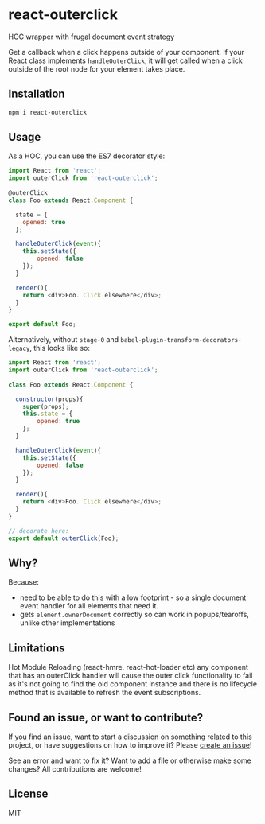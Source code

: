 # react-outerclick

HOC wrapper with frugal document event strategy

Get a callback when a click happens outside of your component. If your React class implements `handleOuterClick`, it will get called when a click outside of the root node for your element takes place.

## Installation

```bash
npm i react-outerclick
```

## Usage

As a HOC, you can use the ES7 decorator style:

```js
import React from 'react';
import outerClick from 'react-outerclick';
 
@outerClick
class Foo extends React.Component {

  state = {
    opened: true  
  };

  handleOuterClick(event){
    this.setState({
        opened: false
    });
  }

  render(){
    return <div>Foo. Click elsewhere</div>;
  }
}

export default Foo;
```

Alternatively, without `stage-0` and `babel-plugin-transform-decorators-legacy`, this looks like so:

```js
import React from 'react';
import outerClick from 'react-outerclick';
 
class Foo extends React.Component {

  constructor(props){ 
    super(props);
    this.state = {
        opened: true  
    };
  }

  handleOuterClick(event){
    this.setState({
        opened: false
    });
  }

  render(){
    return <div>Foo. Click elsewhere</div>;
  }
}

// decorate here:
export default outerClick(Foo);
```

## Why?

Because: 

 - need to be able to do this with a low footprint - so a single document event handler for all elements that need it.
 - gets `element.ownerDocument` correctly so can work in popups/tearoffs, unlike other implementations 

## Limitations

Hot Module Reloading (react-hmre, react-hot-loader etc) any component that has an outerClick handler will cause the outer click functionality to fail as it's not going to find the old component instance and there is no lifecycle method that is available to refresh the event subscriptions.

## Found an issue, or want to contribute?

If you find an issue, want to start a discussion on something related to this project, or have suggestions on how to improve it? Please [create an issue](../../issues/new)!

See an error and want to fix it? Want to add a file or otherwise make some changes? All contributions are welcome!

## License

MIT
